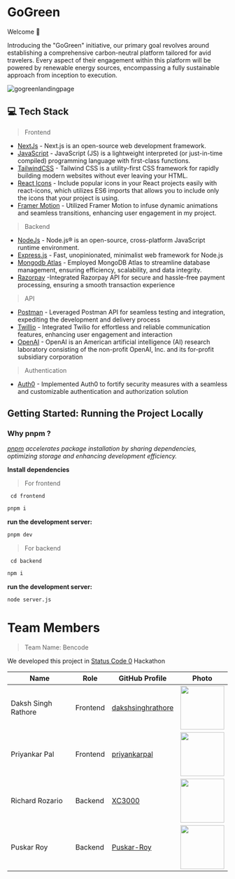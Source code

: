 <h1 align=left> GoGreen </h1>
Welcome 👋

<p>
Introducing the "GoGreen" initiative, our primary goal revolves around establishing a comprehensive carbon-neutral platform tailored for avid travelers. Every aspect of their engagement within this platform will be powered by renewable energy sources, encompassing a fully sustainable approach from inception to execution.
</p>

![gogreenlandingpage](https://github.com/priyankarpal/GoGreen_Hackathon/assets/115932772/5269c003-9c42-4a75-94d4-344417a3ead1)

## 💻 Tech Stack

> Frontend

- [NextJs](https://nextjs.org) - Next.js is an open-source web development framework.
- [JavaScript](https://developer.mozilla.org/en-US/docs/Web/JavaScript) - JavaScript (JS) is a lightweight interpreted (or just-in-time compiled) programming language with first-class functions.
- [TailwindCSS](https://tailwindcss.com) - Tailwind CSS is a utility-first CSS framework for rapidly building modern websites without ever leaving your HTML.
- [React Icons](https://react-icons.github.io/react-icons/) - Include popular icons in your React projects easily with react-icons, which utilizes ES6 imports that allows you to include only the icons that your project is using.
- [Framer Motion](https://www.framer.com/motion/) - Utilized Framer Motion to infuse dynamic animations and seamless transitions, enhancing user engagement in my project.

> Backend

- [NodeJs](https://nodejs.org/en) - Node.js® is an open-source, cross-platform JavaScript runtime environment.
- [Express.js](https://expressjs.com/) - Fast, unopinionated, minimalist web framework for Node.js
- [Mongodb Atlas](https://www.mongodb.com/cloud/atlas/register) - Employed MongoDB Atlas to streamline database management, ensuring efficiency, scalability, and data integrity.
- [Razorpay](https://razorpay.com/) -Integrated Razorpay API for secure and hassle-free payment processing, ensuring a smooth transaction experience
  
> API
- [Postman](https://www.postman.com/) -  Leveraged Postman API for seamless testing and integration, expediting the development and delivery process
- [Twillio](https://www.twilio.com/en-us) - Integrated Twilio for effortless and reliable communication features, enhancing user engagement and interaction
- [OpenAI](https://openai.com/) - OpenAI is an American artificial intelligence (AI) research laboratory consisting of the non-profit OpenAI, Inc. and its for-profit subsidiary corporation

> Authentication
- [Auth0](https://auth0.com/) - Implemented Auth0 to fortify security measures with a seamless and customizable authentication and authorization solution

## Getting Started: Running the Project Locally

### Why pnpm ?
*[pnpm](https://pnpm.io/) accelerates package installation by sharing dependencies, optimizing storage and enhancing development efficiency.*

**Install dependencies**
> For frontend
```
 cd frontend
```

```bash
pnpm i
```

**run the development server:**

```bash
pnpm dev
```

> For backend
```
 cd backend
```

```bash
npm i
```

**run the development server:**

```bash
node server.js
```

# Team Members
> Team Name: Bencode

We developed this project in [Status Code 0](https://statuscode0.devfolio.co/) Hackathon

| Name                   | Role    | GitHub Profile                                 | Photo                                               |
|------------------------|---------|--------------------------------------------|-----------------------------------------------------|
| Daksh Singh Rathore    | Frontend| [dakshsinghrathore](https://github.com/dakshsinghrathore)    | <img src="https://github.com/dakshsinghrathore.png" height="100">    |
| Priyankar Pal          | Frontend| [priyankarpal](https://github.com/priyankarpal)            | <img src="https://github.com/priyankarpal.png" height="100">              |
| Richard Rozario        | Backend | [XC3000](https://github.com/XC3000)                 | <img src="https://github.com/XC3000.png" height="100">             |
| Puskar Roy             | Backend | [Puskar-Roy](https://github.com/Puskar-Roy)            | <img src="https://github.com/Puskar-Roy.png" height="100">              |



